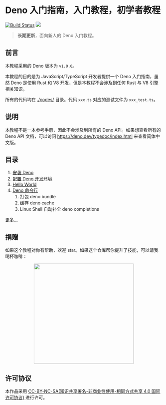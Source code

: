 # Deno 入门指南，入门教程，初学者教程

[![Build Status](https://github.com/justjavac/deno_handbook/workflows/ci/badge.svg?branch=master)](https://github.com/justjavac/deno_handbook/actions)
[![](https://img.shields.io/badge/deno-v1.0.0-green.svg)](https://github.com/denoland/deno)

> **长期更新**，面向新人的 Deno 入门教程。

## 前言

本教程采用的 Deno 版本为 `v1.0.0`。

本教程的目的是为 JavaScript/TypeScript 开发者提供一个 Deno 入门指南，虽然 Deno 是使用 Rust 和 V8 开发，但是本教程不会涉及到任何 Rust 与 V8 引擎相关知识。

所有的代码均在 [./codes/](https://github.com/justjavac/deno_handbook/tree/master/codes) 目录。代码 `xxx.ts` 对应的测试文件为 `xxx_test.ts`。

## 说明

本教程不是一本参考手册，因此不会涉及到所有的 Deno API。如果想查看所有的 Deno API 文档，可以访问 https://deno.dev/typedoc/index.html 来查看简体中文版。

## 目录

1. [安装 Deno](./docs/install-deno.md)
1. [配置 Deno 开发环境](./docs/setup-environment.md)
1. [Hello World](./docs/hello-world-with-deno.md)
1. [Deno 命令行](./docs/deno-cli-sub-commond.md)
   1. 打包 deno bundle
   1. 缓存 deno cache
   1. Linux Shell 自动补全 deno completions

[更多...](./docs/)

## 捐赠

如果这个教程对你有帮助，欢迎 star。如果这个仓库帮你提升了技能，可以请我喝杯咖啡：

<p align="center"><img src="https://cdn.devtips.cn/buy-me-a-coffee-wechat.png?imageView2/2/w/320/interlace/1" width="320" height="320" alt="" /></p>

## 许可协议

本作品采用 <a rel="license" href="http://creativecommons.org/licenses/by-nc-sa/4.0/">CC-BY-NC-SA(知识共享署名-非商业性使用-相同方式共享 4.0 国际许可协议)</a> 进行许可。
